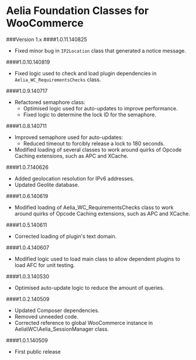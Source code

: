 Aelia Foundation Classes for WooCommerce
===

###Version 1.x
####1.0.11.140825
* Fixed minor bug in `IP2Location` class that generated a notice message.

####1.0.10.140819
* Fixed logic used to check and load plugin dependencies in `Aelia_WC_RequirementsChecks` class.

####1.0.9.140717
* Refactored semaphore class:
	* Optimised logic used for auto-updates to improve performance.
	* Fixed logic to determine the lock ID for the semaphore.

####1.0.8.140711
* Improved semaphore used for auto-updates:
	* Reduced timeout to forcibly release a lock to 180 seconds.
* Modified loading of several classes to work around quirks of Opcode Caching extensions, such as APC and XCache.

####1.0.7.140626
* Added geolocation resolution for IPv6 addresses.
* Updated Geolite database.

####1.0.6.140619
* Modified loading of Aelia_WC_RequirementsChecks class to work around quirks of Opcode Caching extensions, such as APC and XCache.

####1.0.5.140611
* Corrected loading of plugin's text domain.

####1.0.4.140607
* Modified logic used to load main class to allow dependent plugins to load AFC for unit testing.

####1.0.3.140530
* Optimised auto-update logic to reduce the amount of queries.

####1.0.2.140509
* Updated Composer dependencies.
* Removed unneeded code.
* Corrected reference to global WooCommerce instance in Aelia\WC\Aelia_SessionManager class.

####1.0.1.140509
* First public release

